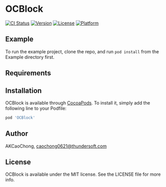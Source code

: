 # OCBlock

[![CI Status](https://img.shields.io/travis/AKCaoChong/OCBlock.svg?style=flat)](https://travis-ci.org/AKCaoChong/OCBlock)
[![Version](https://img.shields.io/cocoapods/v/OCBlock.svg?style=flat)](https://cocoapods.org/pods/OCBlock)
[![License](https://img.shields.io/cocoapods/l/OCBlock.svg?style=flat)](https://cocoapods.org/pods/OCBlock)
[![Platform](https://img.shields.io/cocoapods/p/OCBlock.svg?style=flat)](https://cocoapods.org/pods/OCBlock)

## Example

To run the example project, clone the repo, and run `pod install` from the Example directory first.

## Requirements

## Installation

OCBlock is available through [CocoaPods](https://cocoapods.org). To install
it, simply add the following line to your Podfile:

```ruby
pod 'OCBlock'
```

## Author

AKCaoChong, caochong0621@thundersoft.com

## License

OCBlock is available under the MIT license. See the LICENSE file for more info.
